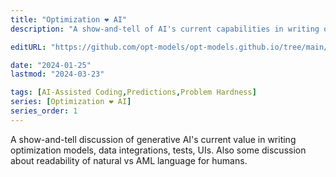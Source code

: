 ```yaml
---
title: "Optimization ❤️ AI"
description: "A show-and-tell of AI's current capabilities in writing optimization models, data integrations, model and data validation tests, UIs, and whether/when AIs will be able to write novel, efficient models from scratch. Also some discussion about readability of natural vs AML language for humans."

editURL: "https://github.com/opt-models/opt-models.github.io/tree/main/content/compendium/opt-loves-ai/index.md"

date: "2024-01-25"
lastmod: "2024-03-23"

tags: [AI-Assisted Coding,Predictions,Problem Hardness]
series: [Optimization ❤️ AI]
series_order: 1
---
```


A show-and-tell discussion of generative AI's current value in writing optimization models, data integrations, tests, UIs. Also some discussion about readability of natural vs AML language for humans.
